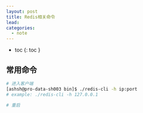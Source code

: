```yaml
---
layout: post
title: Redis相关命令
lead: 
categories: 
  - note
---
```


- toc
{: toc }

## 常用命令

```sh
# 进入客户端
[ashsh@pro-data-sh003 bin]$ ./redis-cli -h ip:port
# example: ./redis-cli -h 127.0.0.1

# 重启


```



